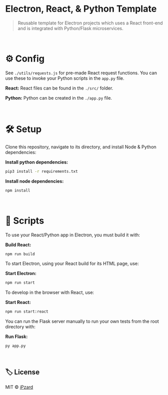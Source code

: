 # Electron, React, & Python Template
> Reusable template for Electron projects which uses a React front-end and is integrated with Python/Flask microservices.
<br>

# ⚙️ Config
See `./utils/requests.js` for pre-made React request functions. You can use these to invoke your Python scripts in the `app.py` file.

**React:** React files can be found in the `./src/` folder.

**Python:** Python can be created in the `./app.py` file.

<br>

# 🛠️ Setup
Clone this repository, navigate to its directory, and install Node & Python dependencies:

**Install python dependencies:**
```bash
pip3 install -r requirements.txt
```

**Install node dependencies:**
```bash
npm install
```
<br>

# 📜 Scripts
To use your React/Python app in Electron, you must build it with:

**Build React:**
```bash
npm run build
```

To start Electron, using your React build for its HTML page, use:

**Start Electron:**
```bash
npm run start
```

To develop in the browser with React, use:

**Start React:**
```bash
npm run start:react
```

You can run the Flask server manually to run your own tests from the root directory with:

**Run Flask:**
```bash
py app.py
```
<br>

## 🏷️ License

MIT © [iPzard](https://github.com/iPzard/electron-react-python-template/blob/master/LICENSE)